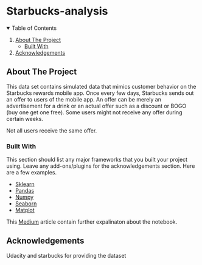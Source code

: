# Starbucks-analysis
<!-- TABLE OF CONTENTS -->
<details open="open">
  <summary>Table of Contents</summary>
  <ol>
    <li>
      <a href="#about-the-project">About The Project</a>
      <ul>
        <li><a href="#built-with">Built With</a></li>
      </ul>
<li><a href="#acknowledgements">Acknowledgements</a></li>
  </ol>
</details>



<!-- ABOUT THE PROJECT -->
## About The Project
This data set contains simulated data that mimics customer behavior on the Starbucks rewards mobile app. Once every few days, Starbucks sends out an offer to users of the mobile app. An offer can be merely an advertisement for a drink or an actual offer such as a discount or BOGO (buy one get one free). Some users might not receive any offer during certain weeks.

Not all users receive the same offer.

### Built With

This section should list any major frameworks that you built your project using. Leave any add-ons/plugins for the acknowledgements section. Here are a few examples.
* [Sklearn](https://scikit-learn.org)
* [Pandas](https://pandas.pydata.org)
* [Numpy](https://numpy.org)
* [Seaborn](https://seaborn.pydata.org)
* [Matplot](https://matplotlib.org)

This [Medium](https://omeradelez.medium.com/starbucks-1f65bf7dee00) article contain further expalinaton about the notebook.




<!-- ACKNOWLEDGEMENTS -->
## Acknowledgements
Udacity and starbucks for providing the dataset 
